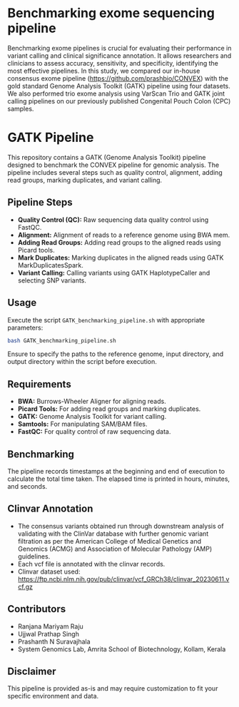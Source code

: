 # Benchmarking exome sequencing pipeline

Benchmarking exome pipelines is crucial for evaluating their performance in variant calling and clinical significance annotation. It allows researchers and clinicians to assess accuracy, sensitivity, and specificity, identifying the most effective pipelines. In this study, we compared our in-house consensus exome pipeline (https://github.com/prashbio/CONVEX) with the gold standard Genome Analysis Toolkit (GATK) pipeline using four datasets.  We also performed trio exome analysis using VarScan Trio and GATK joint calling pipelines on our previously published Congenital Pouch Colon (CPC) samples.

# GATK Pipeline
This repository contains a GATK (Genome Analysis Toolkit) pipeline designed to benchmark the CONVEX pipeline for genomic analysis. The pipeline includes several steps such as quality control, alignment, adding read groups, marking duplicates, and variant calling.

## Pipeline Steps

- **Quality Control (QC):** Raw sequencing data quality control using FastQC.
- **Alignment:** Alignment of reads to a reference genome using BWA mem.
- **Adding Read Groups:** Adding read groups to the aligned reads using Picard tools.
- **Mark Duplicates:** Marking duplicates in the aligned reads using GATK MarkDuplicatesSpark.
- **Variant Calling:** Calling variants using GATK HaplotypeCaller and selecting SNP variants.

## Usage

Execute the script `GATK_benchmarking_pipeline.sh` with appropriate parameters:

```bash
bash GATK_benchmarking_pipeline.sh
```

Ensure to specify the paths to the reference genome, input directory, and output directory within the script before execution.

## Requirements
- **BWA:** Burrows-Wheeler Aligner for aligning reads.
- **Picard Tools:** For adding read groups and marking duplicates.
- **GATK:** Genome Analysis Toolkit for variant calling.
- **Samtools:** For manipulating SAM/BAM files.
- **FastQC:** For quality control of raw sequencing data.

## Benchmarking
The pipeline records timestamps at the beginning and end of execution to calculate the total time taken. The elapsed time is printed in hours, minutes, and seconds.

## Clinvar Annotation
- The consensus variants obtained run through downstream analysis of validating with the ClinVar database with further genomic variant filtration as per the American College of Medical Genetics and Genomics (ACMG) and Association of Molecular Pathology (AMP) guidelines.
- Each vcf file is annotated with the clinvar records.
- Clinvar dataset used:  https://ftp.ncbi.nlm.nih.gov/pub/clinvar/vcf_GRCh38/clinvar_20230611.vcf.gz

## Contributors

- Ranjana Mariyam Raju
- Ujjwal Prathap Singh
- Prashanth N Suravajhala
- System Genomics Lab, Amrita School of Biotechnology, Kollam, Kerala

## Disclaimer
This pipeline is provided as-is and may require customization to fit your specific environment and data. 
